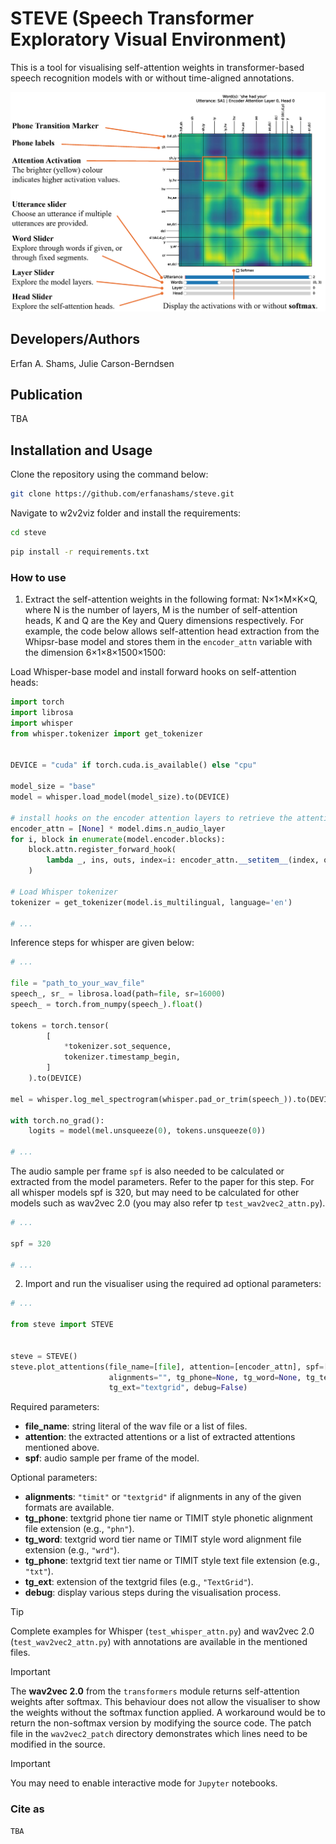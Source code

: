 # STEVE (Speech Transformer Exploratory Visual Environment)
This is a tool for visualising self-attention weights in transformer-based speech recognition models with or without time-aligned annotations.

![STEVE screenshot annotated.](/assets/images/STEVE_explained.png)

## Developers/Authors
Erfan A. Shams, Julie Carson-Berndsen

## Publication
TBA

## Installation and Usage
Clone the repository using the command below:
```bash
git clone https://github.com/erfanashams/steve.git
```

Navigate to w2v2viz folder and install the requirements:

```bash
cd steve
```

```bash
pip install -r requirements.txt
```

### How to use

1. Extract the self-attention weights in the following format: N&times;1&times;M&times;K&times;Q, where N is the number of layers, M is the number of self-attention heads, K and Q are the Key and Query dimensions respectively.
For example, the code below allows self-attention head extraction from the Whipsr-base model and stores them in the `encoder_attn` variable with the dimension 6&times;1&times;8&times;1500&times;1500:

Load Whisper-base model and install forward hooks on self-attention heads:

```python
import torch
import librosa
import whisper
from whisper.tokenizer import get_tokenizer


DEVICE = "cuda" if torch.cuda.is_available() else "cpu"

model_size = "base"
model = whisper.load_model(model_size).to(DEVICE)

# install hooks on the encoder attention layers to retrieve the attention weights
encoder_attn = [None] * model.dims.n_audio_layer
for i, block in enumerate(model.encoder.blocks):
    block.attn.register_forward_hook(
        lambda _, ins, outs, index=i: encoder_attn.__setitem__(index, outs[-1])
    )

# Load Whisper tokenizer
tokenizer = get_tokenizer(model.is_multilingual, language='en')

# ...
```
Inference steps for whisper are given below:

```python
# ...

file = "path_to_your_wav_file"
speech_, sr_ = librosa.load(path=file, sr=16000)
speech_ = torch.from_numpy(speech_).float()

tokens = torch.tensor(
        [
            *tokenizer.sot_sequence,
            tokenizer.timestamp_begin,
        ]
    ).to(DEVICE)

mel = whisper.log_mel_spectrogram(whisper.pad_or_trim(speech_)).to(DEVICE)

with torch.no_grad():
    logits = model(mel.unsqueeze(0), tokens.unsqueeze(0))

# ...
```
The audio sample per frame `spf` is also needed to be calculated or extracted from the model parameters.
Refer to the paper for this step. For all whisper models spf is 320, but may need to be calculated for other models such as wav2vec 2.0 (you may also refer tp `test_wav2vec2_attn.py`).

```python
# ...

spf = 320

# ...
```
2. Import and run the visualiser using the required ad optional parameters:

```python
# ...

from steve import STEVE


steve = STEVE()
steve.plot_attentions(file_name=[file], attention=[encoder_attn], spf=[spf],
                      alignments="", tg_phone=None, tg_word=None, tg_text=None,
                      tg_ext="textgrid", debug=False)
```
Required parameters:
+ **file_name**: string literal of the wav file or a list of files.
+ **attention**: the extracted attentions or a list of extracted attentions mentioned above.
+ **spf**: audio sample per frame of the model.

Optional parameters:
- **alignments**: `"timit"` or `"textgrid"` if alignments in any of the given formats are available.
- **tg_phone**: textgrid phone tier name or TIMIT style phonetic alignment file extension (e.g., `"phn"`).
- **tg_word**: textgrid word tier name or TIMIT style word alignment file extension (e.g., `"wrd"`).
- **tg_phone**: textgrid text tier name or TIMIT style text file extension (e.g., `"txt"`).
- **tg_ext**: extension of the textgrid files (e.g., `"TextGrid"`).
- **debug**: display various steps during the visualisation process.

> [!TIP]
> Complete examples for Whisper (`test_whisper_attn.py`) and wav2vec 2.0 (`test_wav2vec2_attn.py`) with annotations are available in the mentioned files.

> [!IMPORTANT]
> The **wav2vec 2.0** from the `transformers` module returns self-attention weights after softmax. This behaviour does not allow the visualiser to show the weights without the softmax function applied. A workaround would be to return the non-softmax version by modifying the source code. The patch file in the `wav2vec2_patch` directory demonstrates which lines need to be modified in the source.

> [!IMPORTANT]
> You may need to enable interactive mode for `Jupyter` notebooks.

### Cite as

```angular2html
TBA
```
